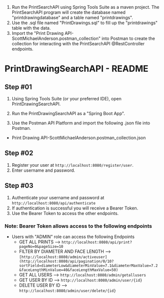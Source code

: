 1. Run the PrintSearchAPI using Spring Tools Suite as a maven project. The PrintSearchAPI program will
create the database named "printdrawingdatabase" and a table named "printdrawings".
2. Use the .sql file named "PrintDrawings.sql" to fill up the "printdrawings" table with the data.
3. Import the "Print Drawing API-ScottMichaelAnderson.postman_collection" into Postman to create the collection for interacting
with the PrintSearchAPI @RestController endpoints.


# PrintDrawingSearchAPI - README

## Step #01

1. Using Spring Tools Suite (or your preferred IDE), open PrintDrawingSearchAPI.

2. Run the PrintDrawingSearchAPI as a "Spring Boot App".

3. Use the Postman API Platform and import the following .json file into Postman.
- Print Drawing API-ScottMichaelAnderson.postman_collection.json





## Step #02

1. Register your user at `http://localhost:8080/register/user`.
2. Enter username and password.

## Step #03

1. Authenticate your username and password at `http://localhost:8080/api/authenticate`
2. If authentication is successful you will receive a Bearer Token.
3. Use the Bearer Token to access the other endpoints.


### Note: Bearer Token allows access to the following endpoints

-   Users with "ADMIN" role can access the following Endpoints
    -   GET ALL PRINTS --> `http://localhost:8080/api/print?pageNo=0&pageSize=10`
    - FILTER BY DIAMETER AND FACE LENGTH --> `[http://localhost:8080/admin/activeuser](http://localhost:8080/api/pagination/0/10?sortField=diameterLow&diameterMinValue=7.1&diameterMaxValue=7.2&faceLengthMinValue=40&faceLengthMaxValue=50)`
    -   GET ALL USERS --> `http://localhost:8080/admin/getallusers`
    -   GET USER BY ID --> `http://localhost:8080/admin/user/{id}`
    -   DELETE USER BY ID --> `http://localhost:8080/admin/user/delete/{id}`
